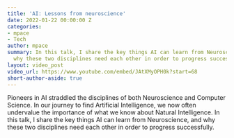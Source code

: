 ```yaml
---
title: 'AI: Lessons from neuroscience'
date: 2022-01-22 00:00:00 Z
categories:
- mpace
- Tech
author: mpace
summary: In this talk, I share the key things AI can learn from Neuroscience, and
  why these two disciplines need each other in order to progress successfully.
layout: video_post
video_url: https://www.youtube.com/embed/JAtXMyOPH0k?start=68
short-author-aside: true
---
```


Pioneers in AI straddled the disciplines of both Neuroscience and Computer Science. In our journey to find Artificial Intelligence, we now often undervalue the importance of what we know about Natural Intelligence. In this talk, I share the key things AI can learn from Neuroscience, and why these two disciplines need each other in order to progress successfully.
